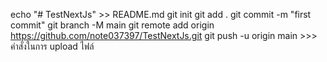 echo "# TestNextJs" >> README.md
git init
git add .
git commit -m "first commit"
git branch -M main
git remote add origin https://github.com/note037397/TestNextJs.git
git push -u origin main >>> คำสั่งในการ upload ไฟล์
